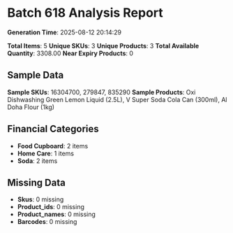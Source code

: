 # Batch 618 Analysis Report

**Generation Time**: 2025-08-12 20:14:29

**Total Items**: 5
**Unique SKUs**: 3
**Unique Products**: 3
**Total Available Quantity**: 3308.00
**Near Expiry Products**: 0

## Sample Data
**Sample SKUs**: 16304700, 279847, 835290
**Sample Products**: Oxi Dishwashing Green Lemon Liquid (2.5L), V Super Soda Cola Can (300ml), Al Doha Flour (1kg)

## Financial Categories
- **Food Cupboard**: 2 items
- **Home Care**: 1 items
- **Soda**: 2 items

## Missing Data
- **Skus**: 0 missing
- **Product_ids**: 0 missing
- **Product_names**: 0 missing
- **Barcodes**: 0 missing
